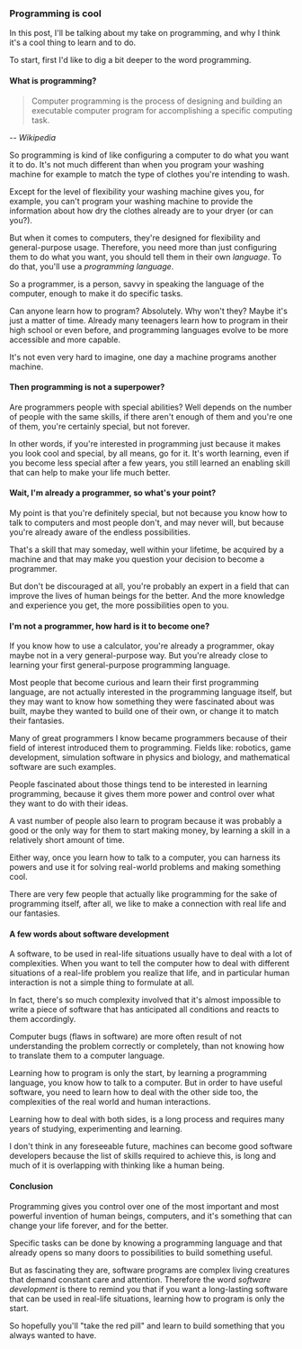 ### Programming is cool

In this post, I'll be talking about my take on programming, and why I think it's a cool thing
to learn and to do.

To start, first I'd like to dig a bit deeper to the word programming.

#### What is programming?

> Computer programming is the process of designing and building an executable computer program for accomplishing a specific computing task.

-- <cite>Wikipedia</cite>

So programming is kind of like configuring a computer to do what you want it to do. It's not much
different than when you program your washing machine for example to match the type of clothes
you're intending to wash.

Except for the level of flexibility your washing machine gives you, for example, you can't
program your washing machine to provide the information about how dry the clothes already are
to your dryer (or can you?).

But when it comes to computers, they're designed for flexibility and general-purpose usage.
Therefore, you need more than just configuring them to do what you want, you should 
tell them in their own *language*. To do that, you'll use a *programming language*.

So a programmer, is a person, savvy in speaking the language of the computer, enough
to make it do specific tasks.

Can anyone learn how to program? Absolutely. Why won't they? Maybe it's just a matter of time.
Already many teenagers learn how to program in their high school or even before, and programming
languages evolve to be more accessible and more capable.

It's not even very hard to imagine, one day a machine programs another machine.

#### Then programming is not a superpower?

Are programmers people with special abilities?  Well depends on the number of people with the
same skills, if there aren't enough of them and you're one of them, you're certainly special,
but not forever.

In other words, if you're interested in programming just because it makes you look cool and
special, by all means, go for it. It's worth learning, even if you become less special after
a few years, you still learned an enabling skill that can help to make your life much better.

#### Wait, I'm already a programmer, so what's your point?

My point is that you're definitely special, but not because you know
how to talk to computers and most people don't, and may never will, but because you're
already aware of the endless possibilities.

That's a skill that may someday, well within your lifetime, be acquired by a machine and
that may make you question your decision to become a programmer.

But don't be discouraged at all, you're probably an expert in a field that can improve the
lives of human beings for the better. And the more knowledge and experience you get, the more
possibilities open to you.

#### I'm not a programmer, how hard is it to become one?

If you know how to use a calculator, you're already a programmer, okay maybe not in a very
general-purpose way. But you're already close to learning your first general-purpose
programming language.

Most people that become curious and learn their first programming language, are not actually
interested in the programming language itself, but they may want to know how something
they were fascinated about was built, maybe they wanted to build one of their own, or change
it to match their fantasies.

Many of great programmers I know became programmers because of their field of interest
introduced them to programming. Fields like: robotics, game development, simulation
software in physics and biology, and mathematical software are such examples.

People fascinated about those things tend to be interested in learning programming, because
it gives them more power and control over what they want to do with their ideas.

A vast number of people also learn to program because it was probably a good or the only way
for them to start making money, by learning a skill in a relatively short amount of time.

Either way, once you learn how to talk to a computer, you can harness its powers and use it
for solving real-world problems and making something cool.

There are very few people that actually like programming for the sake of programming itself,
after all, we like to make a connection with real life and our fantasies.

#### A few words about software development

A software, to be used in real-life situations usually have to deal with a lot of complexities.
When you want to tell the computer how to deal with different situations of a real-life problem
you realize that life, and in particular human interaction is not a simple thing to formulate
at all.

In fact, there's so much complexity involved that it's almost impossible to write a piece of
software that has anticipated all conditions and reacts to them accordingly.

Computer bugs (flaws in software) are more often result of not understanding the problem
correctly or completely, than not knowing how to translate them to a computer language.

Learning how to program is only the start, by learning a programming language, you know
how to talk to a computer. But in order to have useful software, you need to learn how to
deal with the other side too, the complexities of the real world and human interactions.

Learning how to deal with both sides, is a long process and requires many years of
studying, experimenting and learning.

I don't think in any foreseeable future, machines can become good software developers
because the list of skills required to achieve this, is long and much of it is overlapping
with thinking like a human being.

#### Conclusion

Programming gives you control over one of the most important and most powerful invention
of human beings, computers, and it's something that can change your life
forever, and for the better.

Specific tasks can be done by knowing a programming language and that already opens so
many doors to possibilities to build something useful.

But as fascinating they are, software programs are complex living creatures that demand constant
care and attention. Therefore the word *software development* is there to remind you that
if you want a long-lasting software that can be used in real-life situations, learning
how to program is only the start.

So hopefully you'll "take the red pill" and learn to build something that you always wanted
to have.

